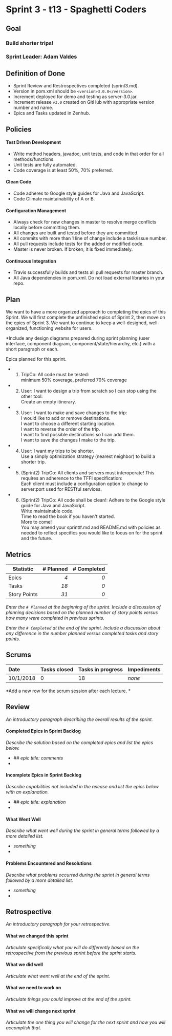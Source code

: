 # Sprint 3 - t13 - Spaghetti Coders

## Goal

### Build shorter trips!
### Sprint Leader: Adam Valdes

## Definition of Done

* Sprint Review and Restrospectives completed (sprint3.md).
* Version in pom.xml should be `<version>3.0.0</version>`.
* Increment deployed for demo and testing as server-3.0.jar.
* Increment release `v3.0` created on GitHub with appropriate version number and name.
* Epics and Tasks updated in Zenhub.


## Policies

#### Test Driven Development
* Write method headers, javadoc, unit tests, and code in that order for all methods/functions.
* Unit tests are fully automated.
* Code coverage is at least 50%, 70% preferred.
#### Clean Code
* Code adheres to Google style guides for Java and JavaScript.
* Code Climate maintainability of A or B.
#### Configuration Management
* Always check for new changes in master to resolve merge conflicts locally before committing them.
* All changes are built and tested before they are committed.
* All commits with more than 1 line of change include a task/issue number.
* All pull requests include tests for the added or modified code.
* Master is never broken.  If broken, it is fixed immediately.
#### Continuous Integration
* Travis successfully builds and tests all pull requests for master branch.
* All Java dependencies in pom.xml.  Do not load external libraries in your repo. 


## Plan

We want to have a more organized approach to completing the epics of this Sprint. We will first complete the unfinished epics of Sprint 2, then move on the epics of Sprint 3. We want to continue to keep a well-designed, well-organized, functioning website for users.

*Include any design diagrams prepared during sprint planning (user interface, component diagram, component/state/hierarchy, etc.) with a short paragraph or each.

Epics planned for this sprint.

* 1. TripCo: All code must be tested: <br>
minimum 50% coverage, preferred 70% coverage
* 2. User: I want to design a trip from scratch so I can stop using the other tool: <br>
Create an empty itinerary.
* 3. User: I want to make and save changes to the trip:<br>
I would like to add or remove destinations. <br>
I want to choose a different starting location. <br>
I want to reverse the order of the trip. <br>
I want to find possible destinations so I can add them. <br>
I want to save the changes I make to the trip.
* 4. User: I want my trips to be shorter. <br>
Use a simply optimization strategy (nearest neighbor) to build a shorter trip.
* 5. (Sprint2) TripCo: All clients and servers must interoperate!
This requires an adherence to the TFFI specification: <br>
Each client must include a configuration option to change to server:port used for RESTful services.
* 6. (Sprint2) TripCo: All code shall be clean!:
Adhere to the Google style guide for Java and JavaScript. <br>
Write maintainable code. <br>
Time to read the book if you haven't started. <br>
More to come! <br>
You may amend your sprint#.md and README.md with policies as needed to reflect specifics you would like to focus on for the sprint and the future.


## Metrics

| Statistic | # Planned | # Completed |
| --- | ---: | ---: |
| Epics | *4* | *0* |
| Tasks |  *18*   | *0* | 
| Story Points |  *31*  | *0* | 

*Enter the `# Planned` at the beginning of the sprint.  Include a discussion of planning decisions based on the planned number of story points versus how many were completed in previous sprints.*

*Enter the `# Completed` at the end of the sprint.  Include a discussion about any difference in the number planned versus completed tasks and story points.*


## Scrums

| Date | Tasks closed  | Tasks in progress | Impediments |
| :--- | :--- | :--- | :--- |
| 10/1/2018 | 0 | 18 | *none* | Dmitri was transferred away from our team. We will be working to readjust our team workload to compensate for the decrease in our number of team members.

*Add a new row for the scrum session after each lecture. *

## Review

*An introductory paragraph describing the overall results of the sprint.*

#### Completed Epics in Sprint Backlog 

*Describe the solution based on the completed epics and list the epics below.*

* *## epic title: comments*
* 

#### Incomplete Epics in Sprint Backlog 

*Describe capabilities not included in the release and list the epics below with an explanation.*

* *## epic title: explanation*
*

#### What Went Well

*Describe what went well during the sprint in general terms followed by a more detailed list.*

* *something*
*

#### Problems Encountered and Resolutions

*Describe what problems occurred during the sprint in general terms followed by a more detailed list.*

* *something*
*

## Retrospective

*An introductory paragraph for your retrospective.*

#### What we changed this sprint

*Articulate specifically what you will do differently based on the retrospective from the previous sprint before the sprint starts.*

#### What we did well

*Articulate what went well at the end of the sprint.*

#### What we need to work on

*Articulate things you could improve at the end of the sprint.*

#### What we will change next sprint 

*Articulate the one thing you will change for the next sprint and how you will accomplish that.*
